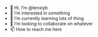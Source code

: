 - 👋 Hi, I’m @tenxiyb
- 👀 I’m interested in something
- 🌱 I’m currently learning lots of thing
- 💞️ I’m looking to collaborate on whatever
- 📫 How to reach me here

<!---
tenxiyb/tenxiyb is a ✨ special ✨ repository because its `README.md` (this file) appears on your GitHub profile.
You can click the Preview link to take a look at your changes.
--->
